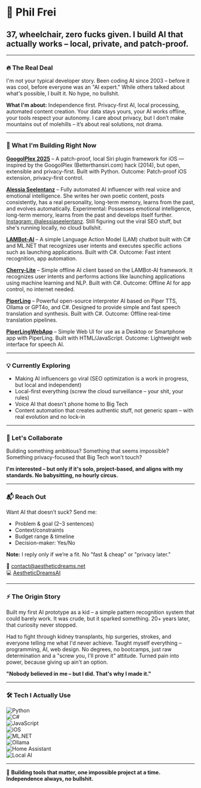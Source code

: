 # 👋 Phil Frei  
## 37, wheelchair, zero fucks given. I build AI that actually works – local, private, and patch-proof.  

---

### 🔥 The Real Deal  
I'm not your typical developer story. Been coding AI since 2003 – before it was cool, before everyone was an "AI expert." While others talked about what's possible, I built it. No hype, no bullshit.  

**What I'm about:** Independence first. Privacy-first AI, local processing, automated content creation. Your data stays yours, your AI works offline, your tools respect your autonomy. I care about privacy, but I don’t make mountains out of molehills – it’s about real solutions, not drama.  

---

### 🚀 What I'm Building Right Now  

**[GoogolPlex 2025](https://github.com/AestheticDreamsAI/googolplex-2025)** – A patch-proof, local Siri plugin framework for iOS — inspired by the GoogolPlex (Betterthansiri.com) hack (2014), but open, extensible and privacy-first. Built with Python. Outcome: Patch-proof iOS extension, privacy-first control.

**[Alessia Seelentanz](https://alessia-seelentanz.de/)** – Fully automated AI influencer with real voice and emotional intelligence. She writes her own poetic content, posts consistently, has a real personality, long-term memory, learns from the past, and evolves automatically. Experimental: Possesses emotional intelligence, long-term memory, learns from the past and develops itself further. [Instagram: @alessiaseelentanz](https://www.instagram.com/alessiaseelentanz/). Still figuring out the viral SEO stuff, but she's running locally, no cloud bullshit.

**[LAMBot-AI](https://github.com/AestheticDreamsAI/LAMBot-AI)** – A simple Language Action Model (LAM) chatbot built with C# and ML.NET that recognizes user intents and executes specific actions such as launching applications. Built with C#. Outcome: Fast intent recognition, app automation.

**[Cherry-Lite](https://github.com/AestheticDreamsAI/Cherry-Lite)** – Simple offline AI client based on the LAMBot-AI framework. It recognizes user intents and performs actions like launching applications using machine learning and NLP. Built with C#. Outcome: Offline AI for app control, no internet needed.

**[PiperLing](https://github.com/AestheticDreamsAI/PiperLing)** – Powerful open-source interpreter AI based on Piper TTS, Ollama or GPT4o, and C#. Designed to provide simple and fast speech translation and synthesis. Built with C#. Outcome: Offline real-time translation pipelines.

**[PiperLingWebApp](https://github.com/AestheticDreamsAI/PiperLingWebApp)** – Simple Web UI for use as a Desktop or Smartphone app with PiperLing. Built with HTML/JavaScript. Outcome: Lightweight web interface for speech AI.

---

### 💡 Currently Exploring  
- Making AI influencers go viral (SEO optimization is a work in progress, but local and independent)  
- Local-first everything (screw the cloud surveillance – your shit, your rules)  
- Voice AI that doesn't phone home to Big Tech  
- Content automation that creates authentic stuff, not generic spam – with real evolution and no lock-in  

---

### 🤝 Let's Collaborate  
Building something ambitious? Something that seems impossible? Something privacy-focused that Big Tech won't touch?  

**I'm interested – but only if it's solo, project-based, and aligns with my standards. No babysitting, no hourly circus.**  

---

### 📬 Reach Out  
Want AI that doesn’t suck? Send me:  
- Problem & goal (2–3 sentences)  
- Context/constraints  
- Budget range & timeline  
- Decision-maker: Yes/No  

**Note:** I reply only if we’re a fit. No "fast & cheap" or "privacy later."  

📧 [contact@aestheticdreams.net](mailto:contact@aestheticdreams.net)  
💻 [AestheticDreamsAI](https://github.com/AestheticDreamsAI)  

---

### ⚡ The Origin Story  
Built my first AI prototype as a kid – a simple pattern recognition system that could barely work. It was crude, but it sparked something. 20+ years later, that curiosity never stopped.  

Had to fight through kidney transplants, hip surgeries, strokes, and everyone telling me what I'd never achieve. Taught myself everything – programming, AI, web design. No degrees, no bootcamps, just raw determination and a "screw you, I'll prove it" attitude. Turned pain into power, because giving up ain't an option.  

**"Nobody believed in me – but I did. That's why I made it."**  

---

### 🛠️ Tech I Actually Use  
![Python](https://img.shields.io/badge/Python-3776AB?style=for-the-badge&logo=python&logoColor=white)  
![C#](https://img.shields.io/badge/C%23-239120?style=for-the-badge&logo=c-sharp&logoColor=white)  
![JavaScript](https://img.shields.io/badge/JavaScript-F7DF1E?style=for-the-badge&logo=javascript&logoColor=black)  
![iOS](https://img.shields.io/badge/iOS-000000?style=for-the-badge&logo=ios&logoColor=white)  
![ML.NET](https://img.shields.io/badge/ML.NET-512BD4?style=for-the-badge&logo=.net&logoColor=white)  
![Ollama](https://img.shields.io/badge/Ollama-000000?style=for-the-badge&logo=ollama&logoColor=white)  
![Home Assistant](https://img.shields.io/badge/Home%20Assistant-41BDF5?style=for-the-badge&logo=homeassistant&logoColor=white)  
![Local AI](https://img.shields.io/badge/Local%20AI-FF6B35?style=for-the-badge&logo=ai&logoColor=white)  

---

🚀 **Building tools that matter, one impossible project at a time. Independence always, no bullshit.**
